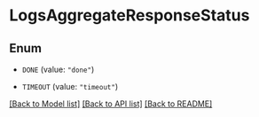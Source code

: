 # LogsAggregateResponseStatus

## Enum


* `DONE` (value: `"done"`)

* `TIMEOUT` (value: `"timeout"`)


[[Back to Model list]](../README.md#documentation-for-models) [[Back to API list]](../README.md#documentation-for-api-endpoints) [[Back to README]](../README.md)


